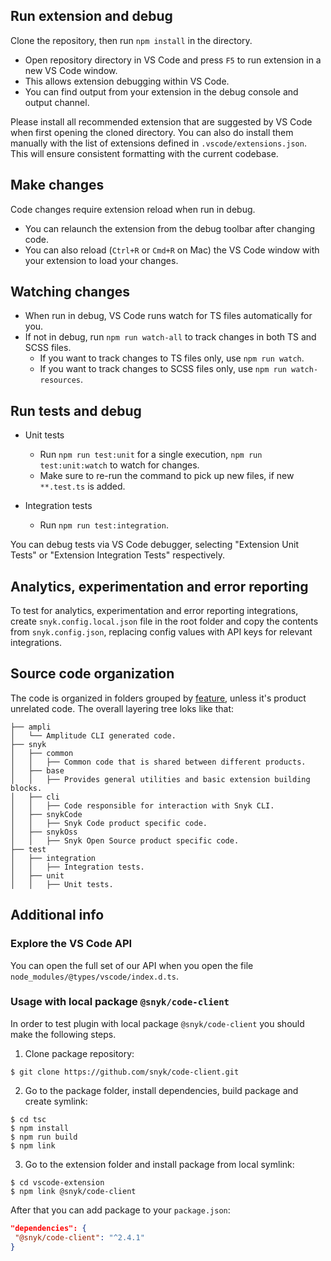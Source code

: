 ## Run extension and debug

Clone the repository, then run `npm install` in the directory.

- Open repository directory in VS Code and press `F5` to run extension in a new VS Code window.
- This allows extension debugging within VS Code.
- You can find output from your extension in the debug console and output channel.

Please install all recommended extension that are suggested by VS Code when first opening the cloned directory. You can also do install them manually with the list of extensions defined in `.vscode/extensions.json`. This will ensure consistent formatting with the current codebase.

## Make changes

Code changes require extension reload when run in debug.

- You can relaunch the extension from the debug toolbar after changing code.
- You can also reload (`Ctrl+R` or `Cmd+R` on Mac) the VS Code window with your extension to load your changes.

## Watching changes

- When run in debug, VS Code runs watch for TS files automatically for you.
- If not in debug, run `npm run watch-all` to track changes in both TS and SCSS files.
  - If you want to track changes to TS files only, use `npm run watch`.
  - If you want to track changes to SCSS files only, use `npm run watch-resources`.

## Run tests and debug

- Unit tests

  - Run `npm run test:unit` for a single execution, `npm run test:unit:watch` to watch for changes.
  - Make sure to re-run the command to pick up new files, if new `**.test.ts` is added.

- Integration tests
  - Run `npm run test:integration`.

You can debug tests via VS Code debugger, selecting "Extension Unit Tests" or "Extension Integration Tests" respectively.

## Analytics, experimentation and error reporting

To test for analytics, experimentation and error reporting integrations, create `snyk.config.local.json` file in the root folder and copy the contents from `snyk.config.json`, replacing config values with API keys for relevant integrations.

## Source code organization

The code is organized in folders grouped by [feature](https://phauer.com/2020/package-by-feature/), unless it's product unrelated code. The overall layering tree loks like that:

```
├── ampli
│   └── Amplitude CLI generated code.
├── snyk
│   ├── common
│   │   ├── Common code that is shared between different products.
│   ├── base
│   │   ├── Provides general utilities and basic extension building blocks.
│   ├── cli
│   │   ├── Code responsible for interaction with Snyk CLI.
│   ├── snykCode
│   │   ├── Snyk Code product specific code.
│   ├── snykOss
│   │   ├── Snyk Open Source product specific code.
├── test
│   ├── integration
│   │   ├── Integration tests.
│   ├── unit
│   │   ├── Unit tests.
```

## Additional info

### Explore the VS Code API

You can open the full set of our API when you open the file `node_modules/@types/vscode/index.d.ts`.

### Usage with local package `@snyk/code-client`

In order to test plugin with local package `@snyk/code-client` you should make the following steps.

1. Clone package repository:

```shell script
$ git clone https://github.com/snyk/code-client.git
```

2. Go to the package folder, install dependencies, build package and create symlink:

```shell script
$ cd tsc
$ npm install
$ npm run build
$ npm link
```

3. Go to the extension folder and install package from local symlink:

```shell script
$ cd vscode-extension
$ npm link @snyk/code-client
```

After that you can add package to your `package.json`:

```json
"dependencies": {
 "@snyk/code-client": "^2.4.1"
}
```
